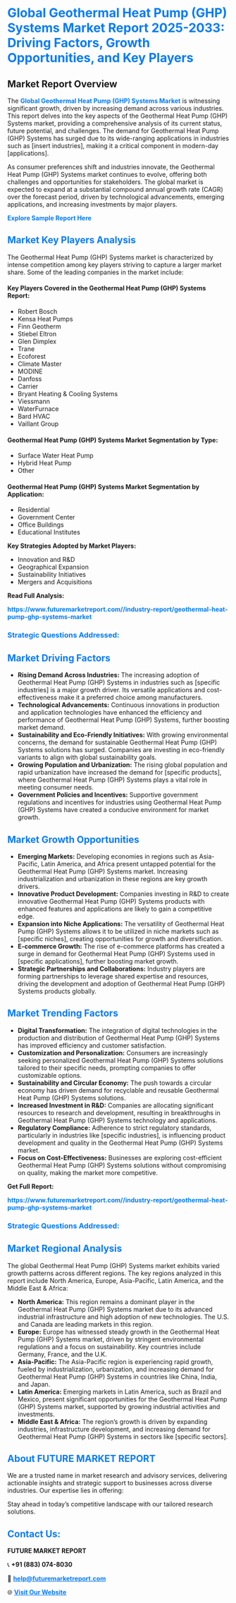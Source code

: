 <h1 style="color: #007BFF;">Global Geothermal Heat Pump (GHP) Systems Market Report 2025-2033: Driving Factors, Growth Opportunities, and Key Players</h1>

<section id="overview">
<h2>Market Report Overview</h2>
<p>The <a href="https://www.futuremarketreport.com//industry-report/geothermal-heat-pump-ghp-systems-market" style="color: #007BFF; text-decoration: none;"><strong>Global Geothermal Heat Pump (GHP) Systems Market</strong></a> is witnessing significant growth, driven by increasing demand across various industries. This report delves into the key aspects of the Geothermal Heat Pump (GHP) Systems market, providing a comprehensive analysis of its current status, future potential, and challenges. The demand for Geothermal Heat Pump (GHP) Systems has surged due to its wide-ranging applications in industries such as [insert industries], making it a critical component in modern-day [applications].</p>
<p>As consumer preferences shift and industries innovate, the Geothermal Heat Pump (GHP) Systems market continues to evolve, offering both challenges and opportunities for stakeholders. The global market is expected to expand at a substantial compound annual growth rate (CAGR) over the forecast period, driven by technological advancements, emerging applications, and increasing investments by major players.</p>
</section>

<section id="overview">
<p><a href="https://www.futuremarketreport.com//request-sample/reportId=91455" style="color: #007BFF; text-decoration: none;"><strong>Explore Sample Report Here</strong></a></p>
</section>

<section id="key-players">
<h2 style="color: #007BFF;">Market Key Players Analysis</h2>
<p>The Geothermal Heat Pump (GHP) Systems market is characterized by intense competition among key players striving to capture a larger market share. Some of the leading companies in the market include:</p>
<h4>Key Players Covered in the Geothermal Heat Pump (GHP) Systems Report:</h4>
<ul><li>Robert Bosch</li><li>Kensa Heat Pumps</li><li>Finn Geotherm</li><li>Stiebel Eltron</li><li>Glen Dimplex</li><li>Trane</li><li>Ecoforest</li><li>Climate Master</li><li>MODINE</li><li>Danfoss</li><li>Carrier</li><li>Bryant Heating &amp; Cooling Systems</li><li>Viessmann</li><li>WaterFurnace</li><li>Bard HVAC</li><li>Vaillant Group</li></ul>
<h4>Geothermal Heat Pump (GHP) Systems Market Segmentation by Type:</h4>
<ul><li>Surface Water Heat Pump</li><li>Hybrid Heat Pump</li><li>Other</li></ul>

<h4>Geothermal Heat Pump (GHP) Systems Market Segmentation by Application:</h4>
<ul><li>Residential</li><li>Government Center</li><li>Office Buildings</li><li>Educational Institutes</li></ul>
<p><strong>Key Strategies Adopted by Market Players:</strong></p>
<ul>
<li>Innovation and R&D</li>
<li>Geographical Expansion</li>
<li>Sustainability Initiatives</li>
<li>Mergers and Acquisitions</li>
</ul>
</section>

<section>
<p><strong>Read Full Analysis: </strong></p><a href="https://www.futuremarketreport.com//industry-report/geothermal-heat-pump-ghp-systems-market" style="color: #007BFF; text-decoration: none;"><strong>https://www.futuremarketreport.com//industry-report/geothermal-heat-pump-ghp-systems-market</strong></a>
<h3 style="color: #007BFF;">Strategic Questions Addressed:</h3>
</section>

<section id="driving-factors">
<h2 style="color: #007BFF;">Market Driving Factors</h2>
<ul>
<li><strong>Rising Demand Across Industries:</strong> The increasing adoption of Geothermal Heat Pump (GHP) Systems in industries such as [specific industries] is a major growth driver. Its versatile applications and cost-effectiveness make it a preferred choice among manufacturers.</li>
<li><strong>Technological Advancements:</strong> Continuous innovations in production and application technologies have enhanced the efficiency and performance of Geothermal Heat Pump (GHP) Systems, further boosting market demand.</li>
<li><strong>Sustainability and Eco-Friendly Initiatives:</strong> With growing environmental concerns, the demand for sustainable Geothermal Heat Pump (GHP) Systems solutions has surged. Companies are investing in eco-friendly variants to align with global sustainability goals.</li>
<li><strong>Growing Population and Urbanization:</strong> The rising global population and rapid urbanization have increased the demand for [specific products], where Geothermal Heat Pump (GHP) Systems plays a vital role in meeting consumer needs.</li>
<li><strong>Government Policies and Incentives:</strong> Supportive government regulations and incentives for industries using Geothermal Heat Pump (GHP) Systems have created a conducive environment for market growth.</li>
</ul>
</section>

<section id="growth-opportunities">
<h2 style="color: #007BFF;">Market Growth Opportunities</h2>
<ul>
<li><strong>Emerging Markets:</strong> Developing economies in regions such as Asia-Pacific, Latin America, and Africa present untapped potential for the Geothermal Heat Pump (GHP) Systems market. Increasing industrialization and urbanization in these regions are key growth drivers.</li>
<li><strong>Innovative Product Development:</strong> Companies investing in R&D to create innovative Geothermal Heat Pump (GHP) Systems products with enhanced features and applications are likely to gain a competitive edge.</li>
<li><strong>Expansion into Niche Applications:</strong> The versatility of Geothermal Heat Pump (GHP) Systems allows it to be utilized in niche markets such as [specific niches], creating opportunities for growth and diversification.</li>
<li><strong>E-commerce Growth:</strong> The rise of e-commerce platforms has created a surge in demand for Geothermal Heat Pump (GHP) Systems used in [specific applications], further boosting market growth.</li>
<li><strong>Strategic Partnerships and Collaborations:</strong> Industry players are forming partnerships to leverage shared expertise and resources, driving the development and adoption of Geothermal Heat Pump (GHP) Systems products globally.</li>
</ul>
</section>

<section id="trending-factors">
<h2 style="color: #007BFF;">Market Trending Factors</h2>
<ul>
<li><strong>Digital Transformation:</strong> The integration of digital technologies in the production and distribution of Geothermal Heat Pump (GHP) Systems has improved efficiency and customer satisfaction.</li>
<li><strong>Customization and Personalization:</strong> Consumers are increasingly seeking personalized Geothermal Heat Pump (GHP) Systems solutions tailored to their specific needs, prompting companies to offer customizable options.</li>
<li><strong>Sustainability and Circular Economy:</strong> The push towards a circular economy has driven demand for recyclable and reusable Geothermal Heat Pump (GHP) Systems solutions.</li>
<li><strong>Increased Investment in R&D:</strong> Companies are allocating significant resources to research and development, resulting in breakthroughs in Geothermal Heat Pump (GHP) Systems technology and applications.</li>
<li><strong>Regulatory Compliance:</strong> Adherence to strict regulatory standards, particularly in industries like [specific industries], is influencing product development and quality in the Geothermal Heat Pump (GHP) Systems market.</li>
<li><strong>Focus on Cost-Effectiveness:</strong> Businesses are exploring cost-efficient Geothermal Heat Pump (GHP) Systems solutions without compromising on quality, making the market more competitive.</li>
</ul>
</section>

<section>
<p><strong>Get Full Report: </strong></p><a href="https://www.futuremarketreport.com//industry-report/geothermal-heat-pump-ghp-systems-market" style="color: #007BFF; text-decoration: none;"><strong>https://www.futuremarketreport.com//industry-report/geothermal-heat-pump-ghp-systems-market</strong></a>
<h3 style="color: #007BFF;">Strategic Questions Addressed:</h3>
</section>


<section id="regional-analysis">
<h2 style="color: #007BFF;">Market Regional Analysis</h2>
<p>The global Geothermal Heat Pump (GHP) Systems market exhibits varied growth patterns across different regions. The key regions analyzed in this report include North America, Europe, Asia-Pacific, Latin America, and the Middle East & Africa:</p>
<ul>
<li><strong>North America:</strong> This region remains a dominant player in the Geothermal Heat Pump (GHP) Systems market due to its advanced industrial infrastructure and high adoption of new technologies. The U.S. and Canada are leading markets in this region.</li>
<li><strong>Europe:</strong> Europe has witnessed steady growth in the Geothermal Heat Pump (GHP) Systems market, driven by stringent environmental regulations and a focus on sustainability. Key countries include Germany, France, and the U.K.</li>
<li><strong>Asia-Pacific:</strong> The Asia-Pacific region is experiencing rapid growth, fueled by industrialization, urbanization, and increasing demand for Geothermal Heat Pump (GHP) Systems in countries like China, India, and Japan.</li>
<li><strong>Latin America:</strong> Emerging markets in Latin America, such as Brazil and Mexico, present significant opportunities for the Geothermal Heat Pump (GHP) Systems market, supported by growing industrial activities and investments.</li>
<li><strong>Middle East & Africa:</strong> The region’s growth is driven by expanding industries, infrastructure development, and increasing demand for Geothermal Heat Pump (GHP) Systems in sectors like [specific sectors].</li>
</ul>
</section>

<footer>
<h2 style="color: #007BFF;">About FUTURE MARKET REPORT</h2>
<p>We are a trusted name in market research and advisory services, delivering actionable insights and strategic support to businesses across diverse industries. Our expertise lies in offering:</p>

<p>Stay ahead in today’s competitive landscape with our tailored research solutions.</p>

<h2 style="color: #007BFF;">Contact Us:</h2>
<p><strong>FUTURE MARKET REPORT</strong></p>
<p>📞 <strong>+91 (883) 074-8030</strong></p>
<p>📧 <strong><a href="mailto:help@futuremarketreport.com" style="color: #007BFF;">help@futuremarketreport.com</a></strong></p>
<p>🌐 <strong><a href="https://www.futuremarketreport.com/" style="color: #007BFF;">Visit Our Website</a></strong></p>
</footer>